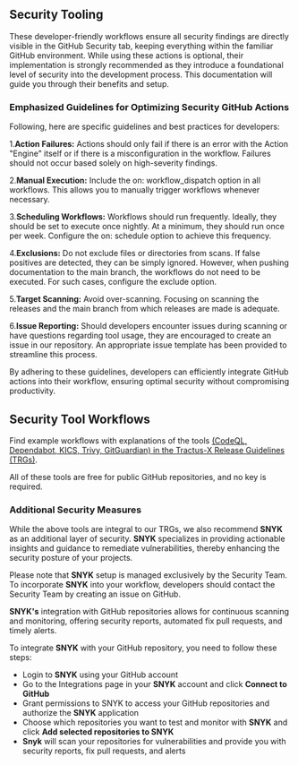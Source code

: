 ## Security Tooling

These developer-friendly workflows ensure all security findings are directly visible in the GitHub Security tab, keeping everything within the familiar GitHub environment. While using these actions is optional, their implementation is strongly recommended as they introduce a foundational level of security into the development process. This documentation will guide you through their benefits and setup.

### Emphasized Guidelines for Optimizing Security GitHub Actions

Following, here are specific guidelines and best practices for developers:

1.**Action Failures:** Actions should only fail if there is an error with the Action "Engine" itself or if there is a misconfiguration in the workflow. Failures should not occur based solely on high-severity findings.

2.**Manual Execution:** Include the on: workflow_dispatch option in all workflows. This allows you to manually trigger workflows whenever necessary.

3.**Scheduling Workflows:** Workflows should run frequently. Ideally, they should be set to execute once nightly. At a minimum, they should run once per week. Configure the on: schedule option to achieve this frequency.

4.**Exclusions:** Do not exclude files or directories from scans. If false positives are detected, they can be simply ignored. However, when pushing documentation to the main branch, the workflows do not need to be executed. For such cases, configure the exclude option.

5.**Target Scanning:** Avoid over-scanning. Focusing on scanning the releases and the main branch from which releases are made is adequate.

6.**Issue Reporting:** Should developers encounter issues during scanning or have questions regarding tool usage, they are encouraged to create an issue in our repository. An appropriate issue template has been provided to streamline this process.

By adhering to these guidelines, developers can efficiently integrate GitHub actions into their workflow, ensuring optimal security without compromising productivity.

## Security Tool Workflows

Find example workflows with explanations of the tools [(CodeQL, Dependabot, KICS, Trivy, GitGuardian) in the Tractus-X Release Guidelines (TRGs)](https://eclipse-tractusx.github.io/docs/release/).

All of these tools are free for public GitHub repositories, and no key is required.

### Additional Security Measures

While the above tools are integral to our TRGs, we also recommend **SNYK** as an additional layer of security. **SNYK** specializes in providing actionable insights and guidance to remediate vulnerabilities, thereby enhancing the security posture of your projects.

Please note that **SNYK** setup is managed exclusively by the Security Team. To incorporate **SNYK** into your workflow, developers should contact the Security Team by creating an issue on GitHub.

**SNYK's** integration with GitHub repositories allows for continuous scanning and monitoring, offering security reports, automated fix pull requests, and timely alerts.

To integrate **SNYK** with your GitHub repository, you need to follow these steps:

- Login to **SNYK** using your GitHub account
- Go to the Integrations page in your **SNYK** account and click **Connect to GitHub**
- Grant permissions to SNYK to access your GitHub repositories and authorize the **SNYK** application
- Choose which repositories you want to test and monitor with **SNYK** and click **Add selected repositories to SNYK**
- **Snyk** will scan your repositories for vulnerabilities and provide you with security reports, fix pull requests, and alerts
